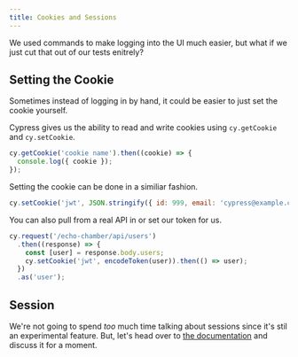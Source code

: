 ```yaml
---
title: Cookies and Sessions
---
```


We used commands to make logging into the UI much easier, but what if we just cut that out of our tests enitrely?

## Setting the Cookie

Sometimes instead of logging in by hand, it could be easier to just set the cookie yourself.

Cypress gives us the ability to read and write cookies using `cy.getCookie` and `cy.setCookie`.

````js
cy.getCookie('cookie name').then((cookie) => {
  console.log({ cookie });
});
````

Setting the cookie can be done in a similiar fashion.

````js
cy.setCookie('jwt', JSON.stringify({ id: 999, email: 'cypress@example.com' }));
````

You can also pull from a real API in or set our token for us.

````js
cy.request('/echo-chamber/api/users')
  .then((response) => {
    const [user] = response.body.users;
    cy.setCookie('jwt', encodeToken(user)).then(() => user);
  })
  .as('user');
````

## Session

We're not going to spend *too* much time talking about sessions since it's stil an experimental feature. But, let's head over to [the documentation](https://docs.cypress.io/api/commands/session#Syntax) and discuss it for a moment.
